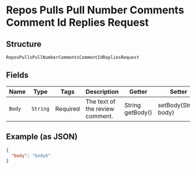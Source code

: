 
# Repos Pulls Pull Number Comments Comment Id Replies Request

## Structure

`ReposPullsPullNumberCommentsCommentIdRepliesRequest`

## Fields

| Name | Type | Tags | Description | Getter | Setter |
|  --- | --- | --- | --- | --- | --- |
| `Body` | `String` | Required | The text of the review comment. | String getBody() | setBody(String body) |

## Example (as JSON)

```json
{
  "body": "body6"
}
```


